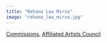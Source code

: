 ```yaml
---
title: "Rehana Lew Mirza"
image: "rehana_lew_mirza.jpg"
---
```


[Commissions](/programs/commissions), [Affiliated Artists Council](/programs/affiliated-artists-council)